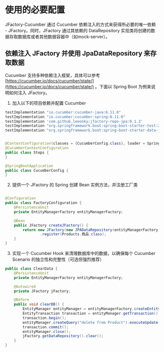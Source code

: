 # 使用的必要配置

JFactory-Cucumber 通过 Cucumber 依赖注入的方式来获得所必要的唯一依赖 - JFactory。同时，JFactory 通过其依赖的 DataRepository
实现类将创建的数据存取数据库或者其他数据容器中（如mock-server）。

## 依赖注入 JFactory 并使用 JpaDataRepository 来存取数据

Cucumber 支持多种依赖注入框架，具体可以参考 [https://cucumber.io/docs/cucumber/state/](https://cucumber.io/docs/cucumber/state/) 。下面以
Spring Boot 为例来说明如何注入 JFactory。

1. 加入以下的项目依赖并配置 Cucumber

```groovy
testImplementation "io.cucumber:cucumber-java:6.11.0"
testImplementation "io.cucumber:cucumber-spring:6.11.0"
testImplementation 'com.github.leeonky:jfactory-repo-jpa:0.1.3'
testImplementation "org.springframework.boot:spring-boot-starter-test:2.4.4"
testImplementation "org.springframework.boot:spring-boot-starter-data-jpa:2.4.4"
```

```java

@ContextConfiguration(classes = {CucumberConfig.class}, loader = SpringBootContextLoader.class)
@CucumberContextConfiguration
public class Steps {
}

@SpringBootApplication
public class CucumberConfig {
}
```

2. 提供一个 JFactory 的 Spring 创建 Bean 实例方法，并注册工厂类

```java

@Configuration
public class FactoryConfiguration {
    @PersistenceUnit
    private EntityManagerFactory entityManagerFactory;

    @Bean
    public JFactory createJFactory() {
        return new JFactory(new JPADataRepository(entityManagerFactory.createEntityManager()))
                .register(Products.商品.class);
    }
}
```

3. 实现一个 Cucumber Hook 来清理数据库中的数据，以确保每个 Cucumber Scenario 的独立性和完整性（可选但强烈推荐）

```java
public class ClearData {
    @PersistenceUnit
    private EntityManagerFactory entityManagerFactory;

    @Autowired
    private JFactory jFactory;

    @Before
    public void clearDB() {
        EntityManager entityManager = entityManagerFactory.createEntityManager();
        EntityTransaction transaction = entityManager.getTransaction();
        transaction.begin();
        entityManager.createQuery("delete from Product").executeUpdate();
        transaction.commit();
        entityManager.close();
        jFactory.getDataRepository().clear();
    }
}
```